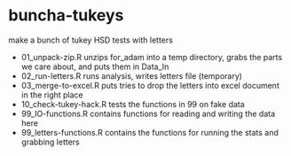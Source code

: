 # buncha-tukeys
make a bunch of tukey HSD tests with letters

* 01_unpack-zip.R unzips for_adam into a temp directory, grabs the parts we care about, and puts them in Data_In
* 02_run-letters.R runs analysis, writes letters file (temporary)
* 03_merge-to-excel.R puts tries to drop the letters into excel document in the right place
* 10_check-tukey-hack.R tests the functions in 99 on fake data
* 99_IO-functions.R contains functions for reading and writing the data here
* 99_letters-functions.R contains the functions for running the stats and grabbing letters


